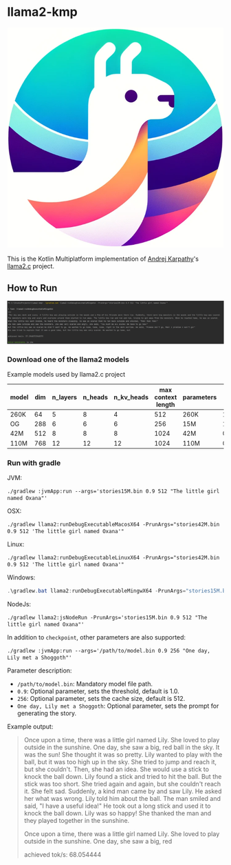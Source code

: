 # llama2-kmp

![llama2-kmp](docs/llama2-kmp.png)

This is the Kotlin Multiplatform implementation of [Andrej Karpathy](https://karpathy.ai/)'s [llama2.c](https://github.com/karpathy/llama2.c) project.

## How to Run

![15M](docs/model_15M.png)

### Download one of the llama2 models

Example models used by llama2.c project

| model | dim | n_layers | n_heads | n_kv_heads | max context length | parameters | val loss | download                                                                                   |
|-------|-----|----------|---------|------------|--------------------|------------|----------|--------------------------------------------------------------------------------------------|
| 260K  | 64  | 5        | 8       | 4          | 512                | 260K       | 1.297    | [stories260K](https://huggingface.co/karpathy/tinyllamas/tree/main/stories260K)            |
| OG    | 288 | 6        | 6       | 6          | 256                | 15M        | 1.072    | [stories15M.bin](https://huggingface.co/karpathy/tinyllamas/resolve/main/stories15M.bin)   |
| 42M   | 512 | 8        | 8       | 8          | 1024               | 42M        | 0.847    | [stories42M.bin](https://huggingface.co/karpathy/tinyllamas/resolve/main/stories42M.bin)   |
| 110M  | 768 | 12       | 12      | 12         | 1024               | 110M       | 0.760    | [stories110M.bin](https://huggingface.co/karpathy/tinyllamas/resolve/main/stories110M.bin) |

### Run with gradle

JVM:
```shell
./gradlew :jvmApp:run --args='stories15M.bin 0.9 512 "The little girl named Oxana"'
```

OSX:

```shell
./gradlew llama2:runDebugExecutableMacosX64 -PrunArgs="stories42M.bin 0.9 512 'The little girl named Oxana'"
```

Linux:
```shell
./gradlew llama2:runDebugExecutableLinuxX64 -PrunArgs="stories42M.bin 0.9 512 'The little girl named Oxana'"
```


Windows:
```powershell
.\gradlew.bat llama2:runDebugExecutableMingwX64 -PrunArgs="stories15M.bin 0.9 512 'The little girl named Oxana'"
```

NodeJs:
```shell
./gradlew llama2:jsNodeRun -PrunArgs='stories15M.bin 0.9 512 "The little girl named Oxana"'
```

In addition to `checkpoint`, other parameters are also supported:

```shell
./gradlew :jvmApp:run --args='/path/to/model.bin 0.9 256 "One day, Lily met a Shoggoth"'
```

Parameter description:

- `/path/to/model.bin`: Mandatory model file path.
- `0.9`: Optional parameter, sets the threshold, default is 1.0.
- `256`: Optional parameter, sets the cache size, default is 512.
- `One day, Lily met a Shoggoth`: Optional parameter, sets the prompt for generating the story.

Example output:

>Once upon a time, there was a little girl named Lily. She loved to play outside in the sunshine. One day, she saw a big, red ball in the sky. It was the sun! She thought it was so pretty.
Lily wanted to play with the ball, but it was too high up in the sky. She tried to jump and reach it, but she couldn't. Then, she had an idea. She would use a stick to knock the ball down.
Lily found a stick and tried to hit the ball. But the stick was too short. She tried again and again, but she couldn't reach it. She felt sad.
Suddenly, a kind man came by and saw Lily. He asked her what was wrong. Lily told him about the ball. The man smiled and said, "I have a useful idea!" He took out a long stick and used it to knock the ball down. Lily was so happy! She thanked the man and they played together in the sunshine.
>
>Once upon a time, there was a little girl named Lily. She loved to play outside in the sunshine. One day, she saw a big, red
>
> achieved tok/s: 68.054444
